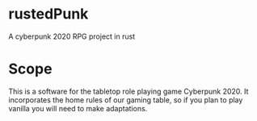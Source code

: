 # rustedPunk
A cyberpunk 2020 RPG project in rust

# Scope
This is a software for the tabletop role playing game Cyberpunk 2020.
It incorporates the home rules of our gaming table, so if you plan to play vanilla you will need to make adaptations.
